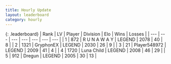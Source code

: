 ```yaml
---
title: Hourly Update
layout: leaderboard
category: hourly
---
```


{: .leaderboard}
| Rank | LV | Player | Division | Elo | Wins | Losses |
| --- | --- | --- | --- | --- | --- | --- |
| <span data-change="0">1</span> | 872 | <span title="ID: 66144">R U N A W A Y</span> | LEGEND | <span data-change="0">2078</span> | <span data-change="0">40</span> | <span data-change="0">8</span> |
| <span data-change="0">2</span> | 1321 | <span title="ID: 315148">GryphonEX</span> | LEGEND | <span data-change="0">2030</span> | <span data-change="0">26</span> | <span data-change="0">9</span> |
| <span data-change="0">3</span> | 21 | <span title="ID: 548972">Player548972</span> | LEGEND | <span data-change="0">2009</span> | <span data-change="0">41</span> | <span data-change="0">4</span> |
| <span data-change="0">4</span> | 1720 | <span title="ID: 164871">Luna Child</span> | LEGEND | <span data-change="0">2008</span> | <span data-change="0">46</span> | <span data-change="0">29</span> |
| <span data-change="0">5</span> | 912 | <span title="ID: 337810">Dregun</span> | LEGEND | <span data-change="0">2005</span> | <span data-change="0">30</span> | <span data-change="0">13</span> |